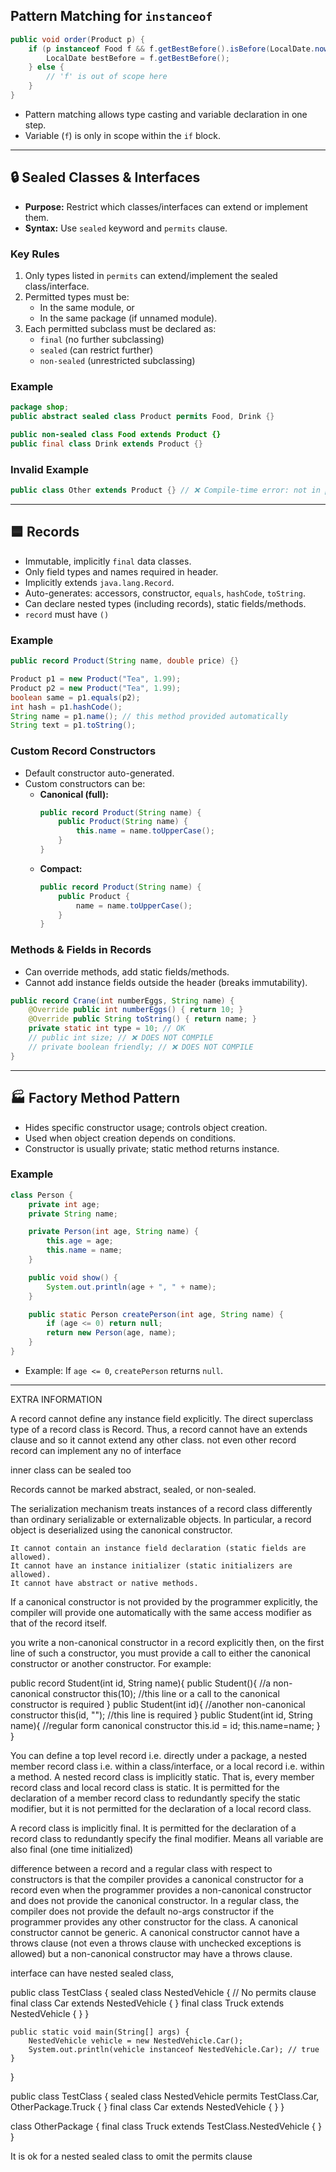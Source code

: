 
## Pattern Matching for `instanceof`

```java
public void order(Product p) {
    if (p instanceof Food f && f.getBestBefore().isBefore(LocalDate.now())) {
        LocalDate bestBefore = f.getBestBefore();
    } else {
        // 'f' is out of scope here
    }
}
```
- Pattern matching allows type casting and variable declaration in one step.
- Variable (`f`) is only in scope within the `if` block.

---

## 🔒 Sealed Classes & Interfaces

- **Purpose:** Restrict which classes/interfaces can extend or implement them.
- **Syntax:** Use `sealed` keyword and `permits` clause.

### Key Rules
1. Only types listed in `permits` can extend/implement the sealed class/interface.
2. Permitted types must be:
   - In the same module, or
   - In the same package (if unnamed module).
3. Each permitted subclass must be declared as:
   - `final` (no further subclassing)
   - `sealed` (can restrict further)
   - `non-sealed` (unrestricted subclassing)

### Example

```java
package shop;
public abstract sealed class Product permits Food, Drink {}

public non-sealed class Food extends Product {}
public final class Drink extends Product {}
```

### Invalid Example

```java
public class Other extends Product {} // ❌ Compile-time error: not in permits list
```

---

## 🟦 Records

- Immutable, implicitly `final` data classes.
- Only field types and names required in header.
- Implicitly extends `java.lang.Record`.
- Auto-generates: accessors, constructor, `equals`, `hashCode`, `toString`.
- Can declare nested types (including records), static fields/methods.
- `record` must have `()    `

### Example

```java
public record Product(String name, double price) {}

Product p1 = new Product("Tea", 1.99);
Product p2 = new Product("Tea", 1.99);
boolean same = p1.equals(p2);
int hash = p1.hashCode();
String name = p1.name(); // this method provided automatically
String text = p1.toString();
```

### Custom Record Constructors

- Default constructor auto-generated.
- Custom constructors can be:
  - **Canonical (full):**
    ```java
    public record Product(String name) {
        public Product(String name) {
            this.name = name.toUpperCase();
        }
    }
    ```
  - **Compact:**
    ```java
    public record Product(String name) {
        public Product {
            name = name.toUpperCase();
        }
    }
    ```

### Methods & Fields in Records

- Can override methods, add static fields/methods.
- Cannot add instance fields outside the header (breaks immutability).

```java
public record Crane(int numberEggs, String name) {
    @Override public int numberEggs() { return 10; }
    @Override public String toString() { return name; }
    private static int type = 10; // OK
    // public int size; // ❌ DOES NOT COMPILE
    // private boolean friendly; // ❌ DOES NOT COMPILE
}
```

---

## 🏭 Factory Method Pattern

- Hides specific constructor usage; controls object creation.
- Used when object creation depends on conditions.
- Constructor is usually private; static method returns instance.

### Example

```java
class Person {
    private int age;
    private String name;

    private Person(int age, String name) {
        this.age = age;
        this.name = name;
    }

    public void show() {
        System.out.println(age + ", " + name);
    }

    public static Person createPerson(int age, String name) {
        if (age <= 0) return null;
        return new Person(age, name);
    }
}
```
- Example: If `age <= 0`, `createPerson` returns `null`.

---

EXTRA INFORMATION

A record cannot define any instance field explicitly.
The direct superclass type of a record class is Record. Thus, a record cannot have an extends clause and so it cannot extend any other class. not even other record
record can implement any no of interface



inner class can be sealed too

Records cannot be marked abstract, sealed, or non-sealed.






The serialization mechanism treats instances of a record class differently than ordinary serializable or externalizable objects. In particular, a record object is deserialized using the canonical constructor.



    It cannot contain an instance field declaration (static fields are allowed).
    It cannot have an instance initializer (static initializers are allowed).
    It cannot have abstract or native methods.




 If a canonical constructor is not provided by the programmer explicitly, the compiler will provide one automatically with the same access modifier as that of the record itself.

  you write a non-canonical constructor in a record explicitly then, on the first line of such a constructor, you must provide a call to either the canonical constructor or another constructor. For example:



public record Student(int id, String name){
    public Student(){ //a non-canonical constructor
        this(10); //this line or a call to the canonical constructor is required 
    }
    public Student(int id){ //another non-canonical constructor
        this(id, ""); //this line is required 
    }
    public Student(int id, String name){ //regular form canonical constructor
        this.id = id; this.name=name;
    }
}




You can define a top level record i.e. directly under a package, a nested member record class i.e. within a class/interface, or a local record i.e. within a method.
A nested record class is implicitly static. That is, every member record class and local record class is static. It is permitted for the declaration of a member record class to redundantly specify the static modifier, but it is not permitted for the declaration of a local record class.

A record class is implicitly final. It is permitted for the declaration of a record class to redundantly specify the final modifier. Means all variable are also final (one time initialized)


difference between a record and a regular class with respect to constructors is that the compiler provides a canonical constructor for a record even when the programmer provides a non-canonical constructor and does not provide the canonical constructor. In a regular class, the compiler does not provide the default no-args constructor if the programmer provides any other constructor for the class.
 A canonical constructor cannot be generic.
A canonical constructor cannot have a throws clause (not even a throws clause with unchecked exceptions is allowed) but a non-canonical constructor may have a throws clause. 




interface can have nested sealed class, 


public class TestClass {
    sealed class NestedVehicle { // No permits clause
        final class Car extends NestedVehicle { }
        final class Truck extends NestedVehicle { }
    }

    public static void main(String[] args) {
        NestedVehicle vehicle = new NestedVehicle.Car();
        System.out.println(vehicle instanceof NestedVehicle.Car); // true
    }
}





public class TestClass {
    sealed class NestedVehicle permits TestClass.Car, OtherPackage.Truck { }
    final class Car extends NestedVehicle { }
}

class OtherPackage {
    final class Truck extends TestClass.NestedVehicle { }
}




It is ok for a nested sealed class to omit the permits clause







